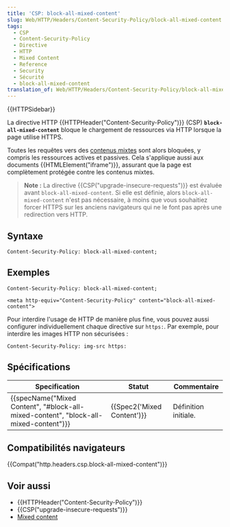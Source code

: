 ```yaml
---
title: 'CSP: block-all-mixed-content'
slug: Web/HTTP/Headers/Content-Security-Policy/block-all-mixed-content
tags:
  - CSP
  - Content-Security-Policy
  - Directive
  - HTTP
  - Mixed Content
  - Reference
  - Security
  - Sécurité
  - block-all-mixed-content
translation_of: Web/HTTP/Headers/Content-Security-Policy/block-all-mixed-content
---
```


{{HTTPSidebar}}

La directive HTTP {{HTTPHeader("Content-Security-Policy")}} (CSP) **`block-all-mixed-content`** bloque le chargement de ressources via HTTP lorsque la page utilise HTTPS.

Toutes les requêtes vers des [contenus mixtes](/fr/docs/Sécurité/MixedContent) sont alors bloquées, y compris les ressources actives et passives. Cela s'applique aussi aux documents {{HTMLElement("iframe")}}, assurant que la page est complètement protégée contre les contenus mixtes.

> **Note :** La directive {{CSP("upgrade-insecure-requests")}} est évaluée avant `block-all-mixed-content`. Si elle est définie, alors `block-all-mixed-content` n'est pas nécessaire, à moins que vous souhaitiez forcer HTTPS sur les anciens navigateurs qui ne le font pas après une redirection vers HTTP.

## Syntaxe

```
Content-Security-Policy: block-all-mixed-content;
```

## Exemples

```
Content-Security-Policy: block-all-mixed-content;

<meta http-equiv="Content-Security-Policy" content="block-all-mixed-content">
```

Pour interdire l'usage de HTTP de manière plus fine, vous pouvez aussi configurer individuellement chaque directive sur `https:`. Par exemple, pour interdire les images HTTP non sécurisées :

```
Content-Security-Policy: img-src https:
```

## Spécifications

| Specification                                                                                                    | Statut                               | Commentaire          |
| ---------------------------------------------------------------------------------------------------------------- | ------------------------------------ | -------------------- |
| {{specName("Mixed Content", "#block-all-mixed-content", "block-all-mixed-content")}} | {{Spec2('Mixed Content')}} | Définition initiale. |

## Compatibilités navigateurs

{{Compat("http.headers.csp.block-all-mixed-content")}}

## Voir aussi

- {{HTTPHeader("Content-Security-Policy")}}
- {{CSP("upgrade-insecure-requests")}}
- [Mixed content](/fr/docs/Web/Security/Mixed_content)
